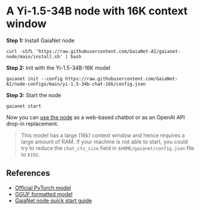 # A Yi-1.5-34B node with 16K context window

**Step 1:** Install GaiaNet node

```
curl -sSfL 'https://raw.githubusercontent.com/GaiaNet-AI/gaianet-node/main/install.sh' | bash
```

**Step 2:** Init with the Yi-1.5-34B-16K model

```
gaianet init --config https://raw.githubusercontent.com/GaiaNet-AI/node-configs/main/yi-1.5-34b-chat-16k/config.json
```

**Step 3:** Start the node

```
gaianet start
```

Now you can [use the node](https://docs.gaianet.ai/user-guide/mynode) as a web-based chatbot or as an OpenAI API drop-in replacement.

> This model has a large (16k) context window and hence requires a large amount of RAM. If your machine is not able to start, you could try to reduce the `chat_ctx_size` field in `$HOME/gaianet/config.json` file to `8192`.

## References

* [Official PyTorch model](https://huggingface.co/01-ai/Yi-1.5-34B-Chat-16K)
* [GGUF formatted model](https://huggingface.co/gaianet/Yi-1.5-34B-Chat-16K-GGUF)
* [GaiaNet node quick start guide](https://docs.gaianet.ai/node-guide/quick-start)
